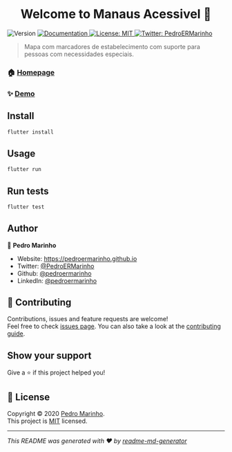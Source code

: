 <h1 align="center">Welcome to Manaus Acessivel 👋</h1>
<p>
  <img alt="Version" src="https://img.shields.io/badge/version-1.2.0-blue.svg?cacheSeconds=2592000" />
  <a href="https://pedroermarinho.github.io/manaus_acessivel/" target="_blank">
    <img alt="Documentation" src="https://img.shields.io/badge/documentation-yes-brightgreen.svg" />
  </a>
  <a href="https://github.com/pedroermarinho/manaus_acessivel/blob/master/LICENSE" target="_blank">
    <img alt="License: MIT" src="https://img.shields.io/badge/License-MIT-yellow.svg" />
  </a>
  <a href="https://twitter.com/PedroERMarinho" target="_blank">
    <img alt="Twitter: PedroERMarinho" src="https://img.shields.io/twitter/follow/PedroERMarinho.svg?style=social" />
  </a>
</p>

> Mapa com marcadores de estabelecimento com suporte para pessoas com necessidades especiais.

### 🏠 [Homepage](https://pedroermarinho.github.io/manaus_acessivel/)

### ✨ [Demo](https://pedroermarinho.github.io/manaus_acessivel/)

## Install

```sh
flutter install
```

## Usage

```sh
flutter run
```

## Run tests

```sh
flutter test
```

## Author

👤 **Pedro Marinho**

* Website: https://pedroermarinho.github.io
* Twitter: [@PedroERMarinho](https://twitter.com/PedroERMarinho)
* Github: [@pedroermarinho](https://github.com/pedroermarinho)
* LinkedIn: [@pedroermarinho](https://linkedin.com/in/pedroermarinho)

## 🤝 Contributing

Contributions, issues and feature requests are welcome!<br />Feel free to check [issues page](https://github.com/pedroermarinho/manaus_acessivel/issues). You can also take a look at the [contributing guide](https://github.com/pedroermarinho/manaus_acessivel/blob/master/docs/contributing.md).

## Show your support

Give a ⭐️ if this project helped you!

## 📝 License

Copyright © 2020 [Pedro Marinho](https://github.com/pedroermarinho).<br />
This project is [MIT](https://github.com/pedroermarinho/manaus_acessivel/blob/master/LICENSE) licensed.

***
_This README was generated with ❤️ by [readme-md-generator](https://github.com/kefranabg/readme-md-generator)_